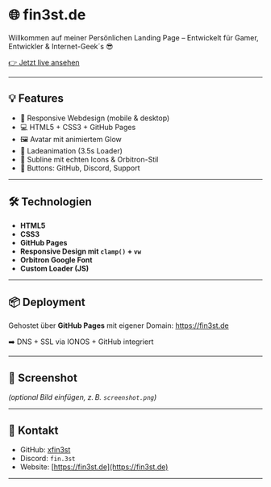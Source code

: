 # 🌐 fin3st.de

Willkommen auf meiner Persönlichen Landing Page – Entwickelt für Gamer, Entwickler & Internet-Geek´s 😎

[👉 Jetzt live ansehen](https://fin3st.de)

---

## 💡 Features

- 🎯 Responsive Webdesign (mobile & desktop)
- 💻 HTML5 + CSS3 + GitHub Pages
- 🖼 Avatar mit animiertem Glow
- 🚀 Ladeanimation (3.5s Loader)
- 🧠 Subline mit echten Icons & Orbitron-Stil
- 🔗 Buttons: GitHub, Discord, Support

---

## 🛠 Technologien

- **HTML5**
- **CSS3**
- **GitHub Pages**
- **Responsive Design mit `clamp()` + `vw`**
- **Orbitron Google Font**
- **Custom Loader (JS)**

---

## 📦 Deployment

Gehostet über **GitHub Pages** mit eigener Domain:
https://fin3st.de


➡️ DNS + SSL via IONOS + GitHub integriert

---

## 📸 Screenshot

*(optional Bild einfügen, z. B. `screenshot.png`)*

---

## 🔗 Kontakt

- GitHub: [xfin3st](https://github.com/xfin3st)
- Discord: `fin.3st`
- Website: [https://fin3st.de](https://fin3st.de)

---
